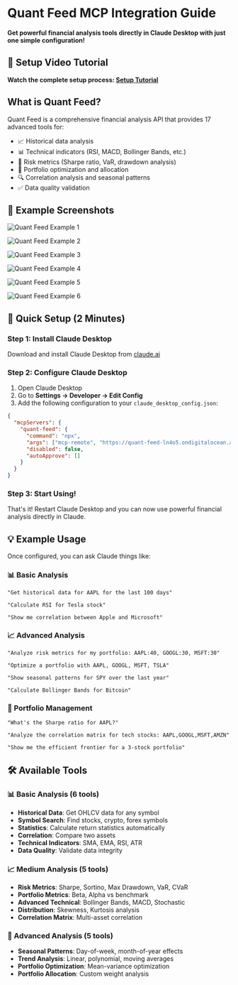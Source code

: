 # Quant Feed MCP Integration Guide

**Get powerful financial analysis tools directly in Claude Desktop with just one simple configuration!**

## 🎥 Setup Video Tutorial

**Watch the complete setup process: [Setup Tutorial](https://www.youtube.com/watch?v=OT9SbKe19Cg)**

## What is Quant Feed?

Quant Feed is a comprehensive financial analysis API that provides 17 advanced tools for:

- 📈 Historical data analysis
- 📊 Technical indicators (RSI, MACD, Bollinger Bands, etc.)
- 🎯 Risk metrics (Sharpe ratio, VaR, drawdown analysis)
- 💼 Portfolio optimization and allocation
- 🔍 Correlation analysis and seasonal patterns
- ✅ Data quality validation

## 📸 Example Screenshots

![Quant Feed Example 1](https://pbs.twimg.com/media/Grxl2oLW8AAHB8r?format=jpg&name=4096x4096)

![Quant Feed Example 2](https://pbs.twimg.com/media/GrxmpWnXAAAN1XN?format=jpg&name=4096x4096)

![Quant Feed Example 3](https://pbs.twimg.com/media/GrxnruAWEAAm208?format=jpg&name=4096x4096)

![Quant Feed Example 4](https://pbs.twimg.com/media/GrxoLNrWcAAmwrw?format=jpg&name=4096x4096)

![Quant Feed Example 5](https://pbs.twimg.com/media/GrxotoNWAAEuScQ?format=jpg&name=4096x4096)

![Quant Feed Example 6](https://pbs.twimg.com/media/GrxpA4YWkAEz-tN?format=jpg&name=4096x4096)

## 🚀 Quick Setup (2 Minutes)

### Step 1: Install Claude Desktop

Download and install Claude Desktop from [claude.ai](https://claude.ai/download)

### Step 2: Configure Claude Desktop

1. Open Claude Desktop
2. Go to **Settings → Developer → Edit Config**
3. Add the following configuration to your `claude_desktop_config.json`:

```json
{
  "mcpServers": {
    "quant-feed": {
      "command": "npx",
      "args": ["mcp-remote", "https://quant-feed-ln4o5.ondigitalocean.app/sse"],
      "disabled": false,
      "autoApprove": []
    }
  }
}
```

### Step 3: Start Using!

That's it! Restart Claude Desktop and you can now use powerful financial analysis directly in Claude.

## 💡 Example Usage

Once configured, you can ask Claude things like:

### 📊 Basic Analysis

```
"Get historical data for AAPL for the last 100 days"

"Calculate RSI for Tesla stock"

"Show me correlation between Apple and Microsoft"
```

### 📈 Advanced Analysis

```
"Analyze risk metrics for my portfolio: AAPL:40, GOOGL:30, MSFT:30"

"Optimize a portfolio with AAPL, GOOGL, MSFT, TSLA"

"Show seasonal patterns for SPY over the last year"

"Calculate Bollinger Bands for Bitcoin"
```

### 💼 Portfolio Management

```
"What's the Sharpe ratio for AAPL?"

"Analyze the correlation matrix for tech stocks: AAPL,GOOGL,MSFT,AMZN"

"Show me the efficient frontier for a 3-stock portfolio"
```

## 🛠️ Available Tools

### 📊 Basic Analysis (6 tools)

- **Historical Data**: Get OHLCV data for any symbol
- **Symbol Search**: Find stocks, crypto, forex symbols
- **Statistics**: Calculate return statistics automatically
- **Correlation**: Compare two assets
- **Technical Indicators**: SMA, EMA, RSI, ATR
- **Data Quality**: Validate data integrity

### 📈 Medium Analysis (5 tools)

- **Risk Metrics**: Sharpe, Sortino, Max Drawdown, VaR, CVaR
- **Portfolio Metrics**: Beta, Alpha vs benchmark
- **Advanced Technical**: Bollinger Bands, MACD, Stochastic
- **Distribution**: Skewness, Kurtosis analysis
- **Correlation Matrix**: Multi-asset correlation

### 🎯 Advanced Analysis (5 tools)

- **Seasonal Patterns**: Day-of-week, month-of-year effects
- **Trend Analysis**: Linear, polynomial, moving averages
- **Portfolio Optimization**: Mean-variance optimization
- **Portfolio Allocation**: Custom weight analysis
